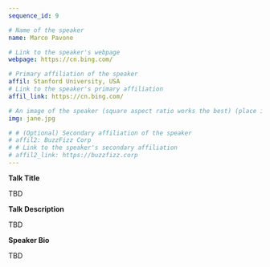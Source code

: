 ```yaml
---
sequence_id: 9

# Name of the speaker
name: Marco Pavone

# Link to the speaker's webpage
webpage: https://cn.bing.com/

# Primary affiliation of the speaker
affil: Stanford University, USA
# Link to the speaker's primary affiliation
affil_link: https://cn.bing.com/

# An image of the speaker (square aspect ratio works the best) (place in the `assets/img/speakers` directory)
img: jane.jpg

# # (Optional) Secondary affiliation of the speaker
# affil2: BuzzFizz Corp
# # Link to the speaker's secondary affiliation 
# affil2_link: https://buzzfizz.corp
---
```


<!-- Whatever you write below will show up as the speaker's bio -->

<p><b> Talk Title </b></p>

TBD

 

<p><b> Talk Description </b></p>

TBD

 

<p><b> Speaker Bio </b></p>

TBD

